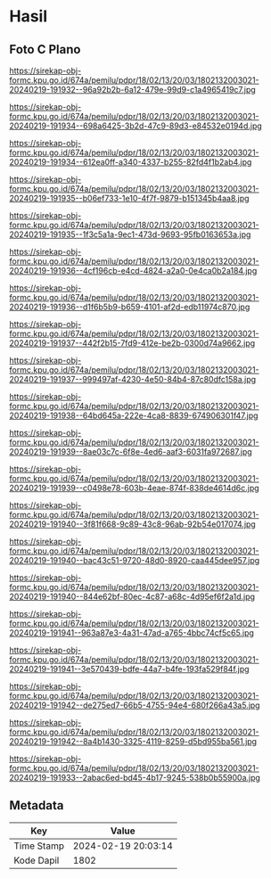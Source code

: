# Hasil

## Foto C Plano

https://sirekap-obj-formc.kpu.go.id/674a/pemilu/pdpr/18/02/13/20/03/1802132003021-20240219-191932--96a92b2b-6a12-479e-99d9-c1a4965419c7.jpg

https://sirekap-obj-formc.kpu.go.id/674a/pemilu/pdpr/18/02/13/20/03/1802132003021-20240219-191934--698a6425-3b2d-47c9-89d3-e84532e0194d.jpg

https://sirekap-obj-formc.kpu.go.id/674a/pemilu/pdpr/18/02/13/20/03/1802132003021-20240219-191934--612ea0ff-a340-4337-b255-82fd4f1b2ab4.jpg

https://sirekap-obj-formc.kpu.go.id/674a/pemilu/pdpr/18/02/13/20/03/1802132003021-20240219-191935--b06ef733-1e10-4f7f-9879-b151345b4aa8.jpg

https://sirekap-obj-formc.kpu.go.id/674a/pemilu/pdpr/18/02/13/20/03/1802132003021-20240219-191935--1f3c5a1a-9ec1-473d-9693-95fb0163653a.jpg

https://sirekap-obj-formc.kpu.go.id/674a/pemilu/pdpr/18/02/13/20/03/1802132003021-20240219-191936--4cf196cb-e4cd-4824-a2a0-0e4ca0b2a184.jpg

https://sirekap-obj-formc.kpu.go.id/674a/pemilu/pdpr/18/02/13/20/03/1802132003021-20240219-191936--d1f6b5b9-b659-4101-af2d-edb11974c870.jpg

https://sirekap-obj-formc.kpu.go.id/674a/pemilu/pdpr/18/02/13/20/03/1802132003021-20240219-191937--442f2b15-7fd9-412e-be2b-0300d74a9662.jpg

https://sirekap-obj-formc.kpu.go.id/674a/pemilu/pdpr/18/02/13/20/03/1802132003021-20240219-191937--999497af-4230-4e50-84b4-87c80dfc158a.jpg

https://sirekap-obj-formc.kpu.go.id/674a/pemilu/pdpr/18/02/13/20/03/1802132003021-20240219-191938--64bd645a-222e-4ca8-8839-674906301f47.jpg

https://sirekap-obj-formc.kpu.go.id/674a/pemilu/pdpr/18/02/13/20/03/1802132003021-20240219-191939--8ae03c7c-6f8e-4ed6-aaf3-6031fa972687.jpg

https://sirekap-obj-formc.kpu.go.id/674a/pemilu/pdpr/18/02/13/20/03/1802132003021-20240219-191939--c0498e78-603b-4eae-874f-838de4614d6c.jpg

https://sirekap-obj-formc.kpu.go.id/674a/pemilu/pdpr/18/02/13/20/03/1802132003021-20240219-191940--3f81f668-9c89-43c8-96ab-92b54e017074.jpg

https://sirekap-obj-formc.kpu.go.id/674a/pemilu/pdpr/18/02/13/20/03/1802132003021-20240219-191940--bac43c51-9720-48d0-8920-caa445dee957.jpg

https://sirekap-obj-formc.kpu.go.id/674a/pemilu/pdpr/18/02/13/20/03/1802132003021-20240219-191940--844e62bf-80ec-4c87-a68c-4d95ef6f2a1d.jpg

https://sirekap-obj-formc.kpu.go.id/674a/pemilu/pdpr/18/02/13/20/03/1802132003021-20240219-191941--963a87e3-4a31-47ad-a765-4bbc74cf5c65.jpg

https://sirekap-obj-formc.kpu.go.id/674a/pemilu/pdpr/18/02/13/20/03/1802132003021-20240219-191941--3e570439-bdfe-44a7-b4fe-193fa529f84f.jpg

https://sirekap-obj-formc.kpu.go.id/674a/pemilu/pdpr/18/02/13/20/03/1802132003021-20240219-191942--de275ed7-66b5-4755-94e4-680f266a43a5.jpg

https://sirekap-obj-formc.kpu.go.id/674a/pemilu/pdpr/18/02/13/20/03/1802132003021-20240219-191942--8a4b1430-3325-4119-8259-d5bd955ba561.jpg

https://sirekap-obj-formc.kpu.go.id/674a/pemilu/pdpr/18/02/13/20/03/1802132003021-20240219-191933--2abac6ed-bd45-4b17-9245-538b0b55900a.jpg


## Metadata

| Key        | Value               |
| ---------- | ------------------- |
| Time Stamp | 2024-02-19 20:03:14 |
| Kode Dapil | 1802                |



